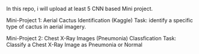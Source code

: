 In this repo, i will upload at least 5 CNN based Mini project.

Mini-Project 1:
Aerial Cactus Identification (Kaggle)
Task: identify a specific type of cactus in aerial imagery.

Mini-Project 2:
Chest X-Ray Images (Pneumonia) Classfication
Task: Classify a Chest X-Ray Image as Pneumonia or Normal